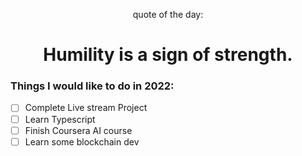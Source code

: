 <p align="center">
quote of the day:
  <h1 align="center">Humility is a sign of strength.</h1>
</p>


### Things I would like to do in 2022: 

- [ ] Complete Live stream Project 
- [ ] Learn Typescript
- [ ] Finish Coursera AI course
- [ ] Learn some blockchain dev
